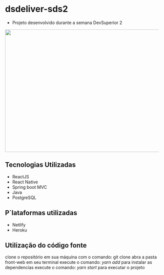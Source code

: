 # dsdeliver-sds2
- Projeto desenvolvido durante a semana DevSuperior 2

<img src="" width="800" height="400"></img>

## Tecnologias Utilizadas
- ReactJS
- React Native
- Spring boot MVC
- Java
- PostgreSQL

## P`lataformas utilizadas
- Netlify
- Heroku

## Utilização do código fonte
clone o repositório em sua máquina com o comando: git clone <code></code>
abra a pasta front-web em seu terminal
execute o comando: *yarn add* para instalar as dependencias
execute o comando: *yarn start* para executar o projeto
